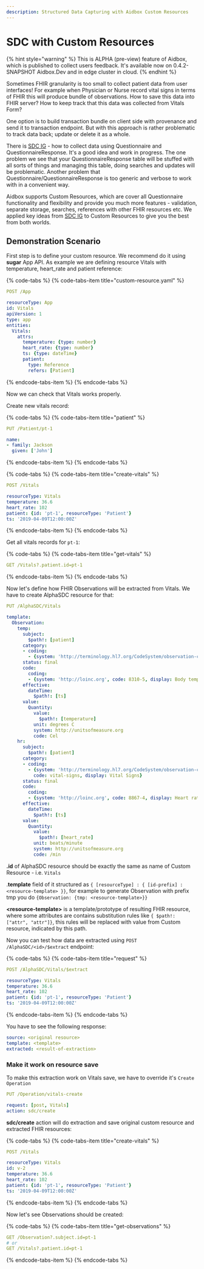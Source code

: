 ```yaml
---
description: Structured Data Capturing with Aidbox Custom Resources
---
```


# SDC with Custom Resources

{% hint style="warning" %}
This is ALPHA \(pre-view\) feature of Aidbox, which is published to collect users feedback. It's available now on 0.4.2-SNAPSHOT Aidbox.Dev and in edge cluster in cloud.
{% endhint %}

Sometimes FHIR granularity is too small to collect patient data from user interfaces! For example when Physician or Nurse record vital signs in terms of FHIR this will produce bundle of observations. How to save this data into FHIR server? How to keep track that this data was collected from Vitals Form?

One option is to build transaction bundle on client side with provenance and send it to transaction endpoint. But with this approach is rather problematic to track data back; update or delete it as a whole.

There is [SDC IG](http://hl7.org/fhir/us/sdc/index.html) - how to collect data using Questionnaire and  QuestionnaireResponse. It's a good idea and work in progress. The one problem we see that your QuestionnaireResponse table will be stuffed with all sorts of things and managing this table, doing searches and updates will be problematic. Another problem that Questionnaire/QuestionnaireResponse is too generic and verbose to work with in a convenient way.

Aidbox supports Custom Resources, which are cover all Questionnaire functionality and flexibility and provide you much more features - validation, separate storage, searches, references with other FHIR resources etc. We applied key ideas  from [SDC IG](http://hl7.org/fhir/us/sdc/index.html) to Custom Resources to give you the best from both worlds.

## Demonstration Scenario

First step is to define your custom resource. We recommend do it using **sugar** App API. As example we are defining resource Vitals with temperature, heart\_rate and patient reference:

{% code-tabs %}
{% code-tabs-item title="custom-resource.yaml" %}
```yaml
POST /App

resourceType: App
id: Vitals
apiVersion: 1
type: app
entities:
  Vitals:
    attrs:
      temperature: {type: number}
      heart_rate: {type: number}
      ts: {type: dateTime}
      patient:
        type: Reference
        refers: [Patient]
```
{% endcode-tabs-item %}
{% endcode-tabs %}

Now we can check that  Vitals works properly.

Create new vitals record:

{% code-tabs %}
{% code-tabs-item title="patient" %}
```yaml
PUT /Patient/pt-1

name: 
- family: Jackson
  given: ['John']
```
{% endcode-tabs-item %}
{% endcode-tabs %}

{% code-tabs %}
{% code-tabs-item title="create-vitals" %}
```yaml
POST /Vitals

resourceType: Vitals
temperature: 36.6
heart_rate: 102
patient: {id: 'pt-1', resourceType: 'Patient'}
ts: '2019-04-09T12:00:00Z'
```
{% endcode-tabs-item %}
{% endcode-tabs %}

Get all vitals records for `pt-1`:

{% code-tabs %}
{% code-tabs-item title="get-vitals" %}
```yaml
GET /Vitals?.patient.id=pt-1
```
{% endcode-tabs-item %}
{% endcode-tabs %}

Now let's define how FHIR Observations will be extracted from Vitals. We have to create AlphaSDC resource for that:

```yaml
PUT /AlphaSDC/Vitals

template:
  Observation:
    temp:
      subject:
        $path!: [patient]
      category:
      - coding:
        - {system: 'http://terminology.hl7.org/CodeSystem/observation-category', code: vital-signs, display: Vital Signs}
      status: final
      code:
        coding:
        - {system: 'http://loinc.org', code: 8310-5, display: Body temperature}
      effective:
        dateTime:
          $path!: [ts]
      value:
        Quantity:
          value:
            $path!: [temperature]
          unit: degrees C
          system: http://unitsofmeasure.org
          code: Cel
    hr:
      subject:
        $path!: [patient]
      category:
      - coding:
        - {system: 'http://terminology.hl7.org/CodeSystem/observation-category',
          code: vital-signs, display: Vital Signs}
      status: final
      code:
        coding:
        - {system: 'http://loinc.org', code: 8867-4, display: Heart rate}
      effective:
        dateTime:
          $path!: [ts]
      value:
        Quantity:
          value:
            $path!: [heart_rate]
          unit: beats/minute
          system: http://unitsofmeasure.org
          code: /min
```

**.id** of AlphaSDC resource should be exactly the same as name of Custom Resource - i.e. `Vitals`

.**template** field of it structured as `{ [resourceType] : { [id-prefix] : <resource-template> }}`, for example to generate Observation with prefix tmp you do `{Observation: {tmp: <resource-template>}}`

**&lt;resource-template&gt;** is a template/prototype of resulting FHIR resource, where some attributes are contains substitution rules like `{ $path!: ["attr", "attr"]}`, this rules will be replaced with value from Custom resource, indicated by this path.

Now you can test how data are extracted using  `POST /AlphaSDC/<id>/$extract` endpoint:

{% code-tabs %}
{% code-tabs-item title="request" %}
```yaml
POST /AlphaSDC/Vitals/$extract

resourceType: Vitals
temperature: 36.6
heart_rate: 102
patient: {id: 'pt-1', resourceType: 'Patient'}
ts: '2019-04-09T12:00:00Z'
```
{% endcode-tabs-item %}
{% endcode-tabs %}

You have to see the following response:

```yaml
source: <original resource>
template: <template>
extracted: <result-of-extraction>
```

### Make it work on resource save

To make this extraction work on Vitals save, we have to override it's `Create Operation`

```yaml
PUT /Operation/vitals-create

request: [post, Vitals]
action: sdc/create
```

**sdc/create** action will do extraction and save original custom resource and extracted FHIR resources:

{% code-tabs %}
{% code-tabs-item title="create-vitals" %}
```yaml
POST /Vitals

resourceType: Vitals
id: v-2
temperature: 36.6
heart_rate: 102
patient: {id: 'pt-1', resourceType: 'Patient'}
ts: '2019-04-09T12:00:00Z'
```
{% endcode-tabs-item %}
{% endcode-tabs %}

Now let's see Observations should be created:

{% code-tabs %}
{% code-tabs-item title="get-observations" %}
```yaml
GET /Observation?.subject.id=pt-1
# or
GET /Vitals?.patient.id=pt-1
```
{% endcode-tabs-item %}
{% endcode-tabs %}




